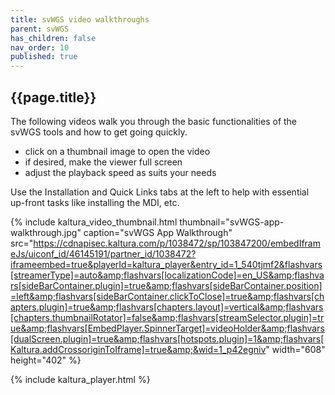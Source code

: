 ```yaml
---
title: svWGS video walkthroughs
parent: svWGS
has_children: false
nav_order: 10
published: true
---
```


## {{page.title}}

The following videos walk you through the basic functionalities of the
svWGS tools and how to get going quickly. 
- click on a thumbnail image to open the video
- if desired, make the viewer full screen
- adjust the playback speed as suits your needs

Use the Installation and Quick Links tabs at the left
to help with essential up-front tasks like installing the MDI, etc.

{% include kaltura_video_thumbnail.html 
   thumbnail="svWGS-app-walkthrough.jpg" 
   caption="svWGS App Walkthrough"   
   src="https://cdnapisec.kaltura.com/p/1038472/sp/103847200/embedIframeJs/uiconf_id/46145191/partner_id/1038472?iframeembed=true&playerId=kaltura_player&entry_id=1_540tjmf2&flashvars[streamerType]=auto&amp;flashvars[localizationCode]=en_US&amp;flashvars[sideBarContainer.plugin]=true&amp;flashvars[sideBarContainer.position]=left&amp;flashvars[sideBarContainer.clickToClose]=true&amp;flashvars[chapters.plugin]=true&amp;flashvars[chapters.layout]=vertical&amp;flashvars[chapters.thumbnailRotator]=false&amp;flashvars[streamSelector.plugin]=true&amp;flashvars[EmbedPlayer.SpinnerTarget]=videoHolder&amp;flashvars[dualScreen.plugin]=true&amp;flashvars[hotspots.plugin]=1&amp;flashvars[Kaltura.addCrossoriginToIframe]=true&amp;&wid=1_p42egniv"
   width="608"
   height="402" %}

{% include kaltura_player.html %}
